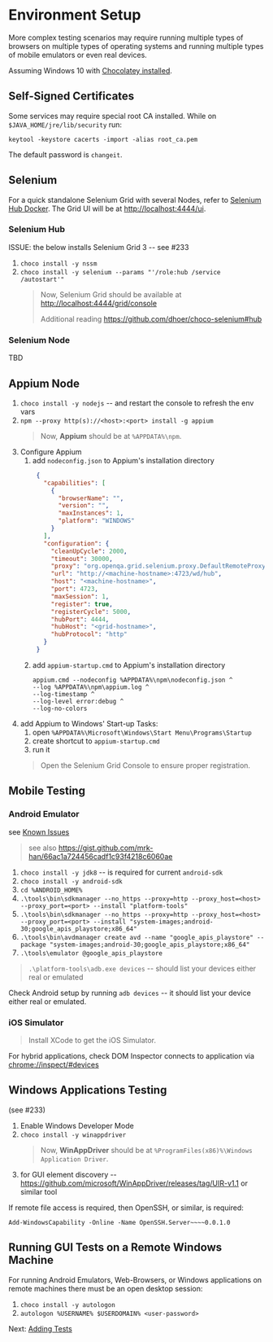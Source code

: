 # Environment Setup

More complex testing scenarios may require running multiple types of browsers
on multiple types of operating systems and running multiple types of mobile
emulators or even real devices.

Assuming Windows 10 with [Chocolatey installed](https://docs.chocolatey.org/en-us/choco/setup).

## Self-Signed Certificates

Some services may require special root CA installed. While
on `$JAVA_HOME/jre/lib/security` run:

```
keytool -keystore cacerts -import -alias root_ca.pem
```

The default password is `changeit`.

## Selenium

For a quick standalone Selenium Grid with several Nodes, refer
to [Selenium Hub Docker](selenium-hub-docker.yml). The Grid UI will be
at <http://localhost:4444/ui>.

### Selenium Hub

ISSUE: the below installs Selenium Grid 3 -- see #233

1. `choco install -y nssm`
2. `choco install -y selenium --params "'/role:hub /service /autostart'"`
   >
   > Now, Selenium Grid should be available
   at <http://localhost:4444/grid/console>
   >
   > Additional reading <https://github.com/dhoer/choco-selenium#hub>

### Selenium Node

TBD

## Appium Node

1. `choco install -y nodejs` -- and restart the console to refresh the env vars
2. `npm --proxy http(s)://<host>:<port> install -g appium`
   >
   > Now, **Appium** should be at `%APPDATA%\npm`.
3. Configure Appium
    1. add `nodeconfig.json` to Appium's installation directory
       ```json
        {
          "capabilities": [
            {
              "browserName": "",
              "version": "",
              "maxInstances": 1,
              "platform": "WINDOWS"
            }
          ],
          "configuration": {
            "cleanUpCycle": 2000,
            "timeout": 30000,
            "proxy": "org.openqa.grid.selenium.proxy.DefaultRemoteProxy",
            "url": "http://<machine-hostname>:4723/wd/hub",
            "host": "<machine-hostname>",
            "port": 4723,
            "maxSession": 1,
            "register": true,
            "registerCycle": 5000,
            "hubPort": 4444,
            "hubHost": "<grid-hostname>",
            "hubProtocol": "http"
          }
        }
       ```
    2. add `appium-startup.cmd` to Appium's installation directory
       ```shell
       appium.cmd --nodeconfig %APPDATA%\npm\nodeconfig.json ^
       --log %APPDATA%\npm\appium.log ^
       --log-timestamp ^
       --log-level error:debug ^
       --log-no-colors
       ```
4. add Appium to Windows' Start-up Tasks:
    1. open `%APPDATA%\Microsoft\Windows\Start Menu\Programs\Startup`
    2. create shortcut to `appium-startup.cmd`
    3. run it
   >
   > Open the Selenium Grid Console to ensure proper registration.

## Mobile Testing

### Android Emulator

>
see [Known Issues](https://github.com/QA-Automation-Starter/qa-automation/blob/main/docs/KNOWN-ISSUES.md)
> see also <https://gist.github.com/mrk-han/66ac1a724456cadf1c93f4218c6060ae>

1. `choco install -y jdk8` -- is required for current `android-sdk`
2. `choco install -y android-sdk`
3. `cd %ANDROID_HOME%`
4. `.\tools\bin\sdkmanager --no_https --proxy=http --proxy_host=<host> --proxy_port=<port>
   --install "platform-tools"`
5. `.\tools\bin\sdkmanager --no_https --proxy=http --proxy_host=<host> --proxy_port=<port>
   --install "system-images;android-30;google_apis_playstore;x86_64"`
6. `.\tools\bin\avdmanager create avd --name "google_apis_playstore"
   --package "system-images;android-30;google_apis_playstore;x86_64"`
7. `.\tools\emulator @google_apis_playstore`

> `.\platform-tools\adb.exe devices` -- should list your devices either real or
> emulated

Check Android setup by running `adb devices` -- it should list your device
either real or emulated.

### iOS Simulator

> Install XCode to get the iOS Simulator.

For hybrid applications, check DOM Inspector connects to application
via <chrome://inspect/#devices>

## Windows Applications Testing

(see #233)

1. Enable Windows Developer Mode
2. `choco install -y winappdriver`
   >
   > Now, **WinAppDriver** should be
   > at `%ProgramFiles(x86)%\Windows Application Driver`.
3. for GUI element discovery --
   <https://github.com/microsoft/WinAppDriver/releases/tag/UIR-v1.1> or similar
   tool

If remote file access is required, then OpenSSH, or similar, is required:

`Add-WindowsCapability -Online -Name OpenSSH.Server~~~~0.0.1.0`

## Running GUI Tests on a Remote Windows Machine

For running Android Emulators, Web-Browsers, or Windows applications
on remote machines there must be an open desktop session:

1. `choco install -y autologon`
2. `autologon %USERNAME% $USERDOMAIN% <user-password>`

Next: [Adding Tests](adding-tests.html)
